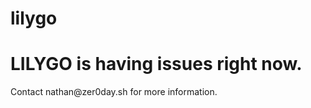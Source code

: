 # lilygo
<!DOCTYPE html>
<html>
  <body>
    <h1>LILYGO is having issues right now.</h1>
    <p>Contact nathan@zer0day.sh for more information.</p>
  </body>
</html>

